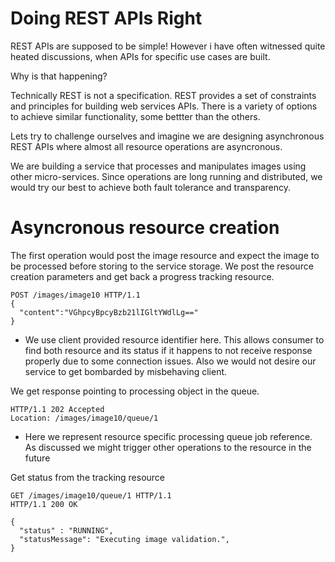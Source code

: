 # Doing REST APIs Right
REST APIs are supposed to be simple! However i have often witnessed quite heated discussions, when APIs for specific use cases are built.

Why is that happening?

Technically REST is not a specification. REST provides a set of constraints and principles for building web services APIs. There is a variety of options to achieve similar functionality, some bettter than the others.

Lets try to challenge ourselves and imagine we are designing asynchronous REST APIs where almost all resource operations are asyncronous.

We are building a service that processes and manipulates images using other micro-services. Since operations are long running and distributed, we would try our best to achieve both fault tolerance and transparency.

# Asyncronous resource creation
The first operation would post the image resource and expect the image to be processed before storing to the service storage.
We post the resource creation parameters and get back a progress tracking resource.
```http
POST /images/image10 HTTP/1.1
{
  "content":"VGhpcyBpcyBzb21lIGltYWdlLg=="
}
```
- We use client provided resource identifier here. This allows consumer to find both resource and its status if it happens to not receive response properly due to some connection issues. Also we would not desire our service to get bombarded  by misbehaving client.

We get response pointing to processing object in the queue.
```http
HTTP/1.1 202 Accepted
Location: /images/image10/queue/1
```
- Here we represent resource specific processing queue job reference. As discussed we might trigger other operations to the resource in the future

Get status from the tracking resource
```http
GET /images/image10/queue/1 HTTP/1.1
HTTP/1.1 200 OK

{
  "status" : "RUNNING",
  "statusMessage": "Executing image validation.",
}
```
